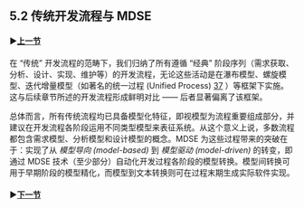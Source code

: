 ## 5.2 传统开发流程与 MDSE

#### ▶[上一节](1.md)

在 “传统” 开发流程的范畴下，我们归纳了所有遵循 “经典” 阶段序列（需求获取、分析、设计、实现、维护等）的开发流程，无论这些活动是在瀑布模型、螺旋模型、迭代增量模型（如著名的统一过程 (Unified Process) [37](../bibliography.md#37) ）等框架下实施。这与后续章节所述的开发流程形成鲜明对比 —— 后者显著偏离了该框架。

总体而言，所有传统流程均已具备模型化特征，即视模型为流程重要组成部分，并建议在开发流程各阶段运用不同类型模型来表征系统。从这个意义上说，多数流程都包含需求模型、分析模型和设计模型的概念。MDSE 为这些过程带来的突破在于：实现了从 *模型导向 (model-based)* 到 *模型驱动 (model-driven)* 的转变，即通过 MDSE 技术（至少部分）自动化开发过程各阶段的模型转换。模型间转换可用于早期阶段的模型精化，而模型到文本转换则可在过程末期生成实际软件实现。

#### ▶[下一节](3.md)
